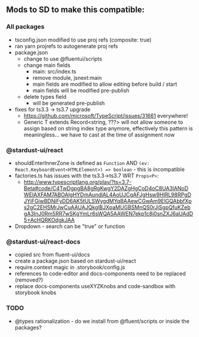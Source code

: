 ## Mods to SD to make this compatible:

### All packages

- tsconfig.json modified to use proj refs (composite: true)
- ran yarn projrefs to autogenerate proj refs
- package.json
  - change to use @fluentui/scripts
  - change main fields
    - main: src/index.ts
    - remove module, jsnext:main
    - main fields are modified to allow editing before build / start
    - main fields will be modified pre-publish
  - delete types field
    - will be generated pre-publish
- fixes for ts3.3 -> ts3.7 upgrade
  - https://github.com/microsoft/TypeScript/issues/31661 everywhere!
  - Generic T extends Record<string, ???> will not allow someone to assign based on string index type anymore, effectively this pattern is meaningless... we have to cast at the time of assignment now

### @stardust-ui/react

- shouldEnterInnerZone is defined as `Function` AND `(ev: React.KeyboardEvent<HTMLElement>) => boolean` - this is incompatible
- factories.ts has issues with the ts3.3->ts3.7 WRT `Props<P>`:
  - http://www.typescriptlang.org/play/?ts=3.7-Beta#code/C4TwDgpgBA8gRgKwgY2DAZgHgCoD4oC8UA3lANoDWEIAXFAM7ABOAlgHYDmAundlAL4AoUJCgAFJgHsw9HIRL98RPgDJYiFGiwBDNiFyDD6AK5tULSWygdMYqBAAewCGwAm9ElGQAbbfXps2gC2EHSMrJwCuAAUAJQkglBJXpaMUGBSMnQS0rJiSgpQfuKZebgA3InJ0Rm5RR7wSKgYmLr6sWQA5AAWEN7ekp1c8j0snZXJ6aUAdD5+AcHQRKOdgkJAA
- Dropdown - search can be "true" or function

### @stardust-ui/react-docs

- copied src from fluent-ui/docs
- create a package.json based on stardust-ui/react
- require.context magic in .storybook/config.js
- references to code-editor and docs-components need to be replaced (removed?)
- replace docs-components useXYZKnobs and code-sandbox with storybook knobs

### TODO

- @types rationalization - do we install from @fluent/scripts or inside the packages?
